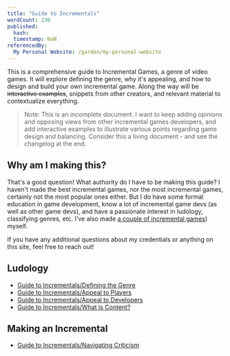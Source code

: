 ```yaml
---
title: "Guide to Incrementals"
wordCount: 230
published:
  hash: 
  timestamp: NaN
referencedBy:
  My Personal Website: /garden/my-personal-website
---
```


This is a comprehensive guide to Incremental Games, a genre of video games. It will explore defining the genre, why it's appealing, and how to design and build your own incremental game. Along the way will be ~~interactive examples~~, snippets from other creators, and relevant material to contextualize everything.

> Note: This is an incomplete document. I want to keep adding opinions and opposing views from other incremental games developers, and add interactive examples to illustrate various points regarding game design and balancing. Consider this a living document - and see the changelog at the end.

## Why am I making this?

That's a good question! What authority do I have to be making this guide? I haven't made the best incremental games, nor the most incremental games, certainly not the most popular ones either. But I do have some formal education in game development, know a lot of incremental game devs (as well as other game devs), and have a passionate interest in ludology, classifying genres, etc. I've also made [a couple of incremental games](/garden/my-projects)) myself.

If you have any additional questions about my credentials or anything on this site, feel free to reach out!

## Ludology
- [Guide to Incrementals/Defining the Genre](/garden/guide-to-incrementals/defining-the-genre)
- [Guide to Incrementals/Appeal to Players](/garden/guide-to-incrementals/appeal-to-players)
- [Guide to Incrementals/Appeal to Developers](/garden/guide-to-incrementals/appeal-to-developers)
- [Guide to Incrementals/What is Content?](/garden/guide-to-incrementals/what-is-content)

## Making an Incremental
- [Guide to Incrementals/Navigating Criticism](/garden/guide-to-incrementals/navigating-criticism)